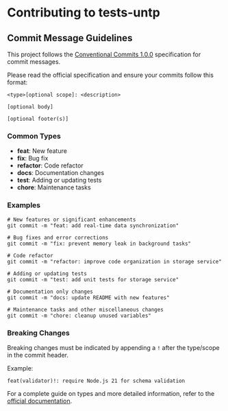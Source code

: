 # Contributing to tests-untp

## Commit Message Guidelines

This project follows the [Conventional Commits 1.0.0](https://www.conventionalcommits.org/en/v1.0.0/) specification for commit messages.

Please read the official specification and ensure your commits follow this format:

```
<type>[optional scope]: <description>

[optional body]

[optional footer(s)]
```

### Common Types

- **feat**: New feature
- **fix**: Bug fix
- **refactor**: Code refactor
- **docs**: Documentation changes
- **test**: Adding or updating tests
- **chore**: Maintenance tasks

### Examples

```
# New features or significant enhancements
git commit -m "feat: add real-time data synchronization"

# Bug fixes and error corrections
git commit -m "fix: prevent memory leak in background tasks"

# Code refactor
git commit -m "refactor: improve code organization in storage service"

# Adding or updating tests
git commit -m "test: add unit tests for storage service"

# Documentation only changes
git commit -m "docs: update README with new features"

# Maintenance tasks and other miscellaneous changes
git commit -m "chore: cleanup unused variables"
```

### Breaking Changes

Breaking changes must be indicated by appending a `!` after the type/scope in the commit header.

Example:

```
feat(validator)!: require Node.js 21 for schema validation
```

For a complete guide on types and more detailed information, refer to the [official documentation](https://www.conventionalcommits.org/en/v1.0.0/).
